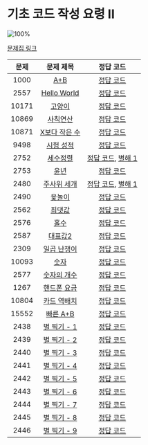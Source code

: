 # 기초 코드 작성 요령 II

![100%](https://progress-bar.dev/28/?scale=28&title=progress&width=500&color=babaca&suffix=/28)

[문제집 링크](https://www.acmicpc.net/workbook/view/7306)

| 문제 | 문제 제목 | 정답 코드 |
| :--: | :--: | :--: |
| 1000 | [A+B](https://www.acmicpc.net/problem/1000) | [정답 코드](../0x02/solutions/1000.cpp) |
| 2557 | [Hello World](https://www.acmicpc.net/problem/2557) | [정답 코드](../0x02/solutions/2557.cpp) |
| 10171 | [고양이](https://www.acmicpc.net/problem/10171) | [정답 코드](../0x02/solutions/10171.cpp) |
| 10869 | [사칙연산](https://www.acmicpc.net/problem/10869) | [정답 코드](../0x02/solutions/10869.cpp) |
| 10871 | [X보다 작은 수](https://www.acmicpc.net/problem/10871) | [정답 코드](../0x02/solutions/10871.cpp) |
| 9498 | [시험 성적](https://www.acmicpc.net/problem/9498) | [정답 코드](../0x02/solutions/9498.cpp) |
| 2752 | [세수정렬](https://www.acmicpc.net/problem/2752) | [정답 코드](../0x02/solutions/2752.cpp), [별해 1](../0x02/solutions/2752_1.cpp) |
| 2753 | [윤년](https://www.acmicpc.net/problem/2753) | [정답 코드](../0x02/solutions/2753.cpp) |
| 2480 | [주사위 세개](https://www.acmicpc.net/problem/2480) | [정답 코드](../0x02/solutions/2480.cpp), [별해 1](../0x02/solutions/2480_1.cpp) |
| 2490 | [윷놀이](https://www.acmicpc.net/problem/2490) | [정답 코드](../0x02/solutions/2490.cpp) |
| 2562 | [최댓값](https://www.acmicpc.net/problem/2562) | [정답 코드](../0x02/solutions/2562.cpp) |
| 2576 | [홀수](https://www.acmicpc.net/problem/2576) | [정답 코드](../0x02/solutions/2576.cpp) |
| 2587 | [대표값2](https://www.acmicpc.net/problem/2587) | [정답 코드](../0x02/solutions/2587.cpp) |
| 2309 | [일곱 난쟁이](https://www.acmicpc.net/problem/2309) | [정답 코드](../0x02/solutions/2309.cpp) |
| 10093 | [숫자](https://www.acmicpc.net/problem/10093) | [정답 코드](../0x02/solutions/10093.cpp) |
| 2577 | [숫자의 개수](https://www.acmicpc.net/problem/2577) | [정답 코드](../0x02/solutions/2577.cpp) |
| 1267 | [핸드폰 요금](https://www.acmicpc.net/problem/1267) | [정답 코드](../0x02/solutions/1267.cpp) |
| 10804 | [카드 역배치](https://www.acmicpc.net/problem/10804) | [정답 코드](../0x02/solutions/10804.cpp) |
| 15552 | [빠른 A+B](https://www.acmicpc.net/problem/15552) | [정답 코드](../0x02/solutions/15552.cpp) |
| 2438 | [별 찍기 - 1](https://www.acmicpc.net/problem/2438) | [정답 코드](../0x02/solutions/2438.cpp) |
| 2439 | [별 찍기 - 2](https://www.acmicpc.net/problem/2439) | [정답 코드](../0x02/solutions/2439.cpp) |
| 2440 | [별 찍기 - 3](https://www.acmicpc.net/problem/2440) | [정답 코드](../0x02/solutions/2440.cpp) |
| 2441 | [별 찍기 - 4](https://www.acmicpc.net/problem/2441) | [정답 코드](../0x02/solutions/2441.cpp) |
| 2442 | [별 찍기 - 5](https://www.acmicpc.net/problem/2442) | [정답 코드](../0x02/solutions/2442.cpp) |
| 2443 | [별 찍기 - 6](https://www.acmicpc.net/problem/2443) | [정답 코드](../0x02/solutions/2443.cpp) |
| 2444 | [별 찍기 - 7](https://www.acmicpc.net/problem/2444) | [정답 코드](../0x02/solutions/2444.cpp) |
| 2445 | [별 찍기 - 8](https://www.acmicpc.net/problem/2445) | [정답 코드](../0x02/solutions/2445.cpp) |
| 2446 | [별 찍기 - 9](https://www.acmicpc.net/problem/2446) | [정답 코드](../0x02/solutions/2446.cpp) |
